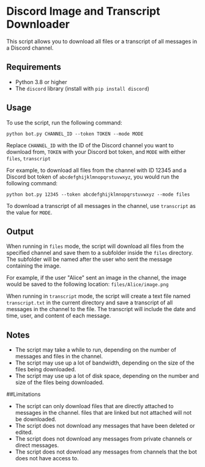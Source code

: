 # Discord Image and Transcript Downloader

This script allows you to download all files or a transcript of all messages in a Discord channel.

## Requirements

- Python 3.8 or higher
- The `discord` library (install with `pip install discord`)

## Usage

To use the script, run the following command:

``python bot.py CHANNEL_ID --token TOKEN --mode MODE``

Replace `CHANNEL_ID` with the ID of the Discord channel you want to download from, `TOKEN` with your Discord bot token, and `MODE` with either `files`, `transcript`

For example, to download all files from the channel with ID 12345 and a Discord bot token of `abcdefghijklmnopqrstuvwxyz`, you would run the following command:

``python bot.py 12345 --token abcdefghijklmnopqrstuvwxyz --mode files``

To download a transcript of all messages in the channel, use `transcript` as the value for `MODE`.

## Output

When running in `files` mode, the script will download all files from the specified channel and save them to a subfolder inside the `files` directory. The subfolder will be named after the user who sent the message containing the image.

For example, if the user "Alice" sent an image in the channel, the image would be saved to the following location: `files/Alice/image.png`

When running in `transcript` mode, the script will create a text file named `transcript.txt` in the current directory and save a transcript of all messages in the channel to the file. The transcript will include the date and time, user, and content of each message.


## Notes

- The script may take a while to run, depending on the number of messages and files in the channel.
- The script may use up a lot of bandwidth, depending on the size of the files being downloaded.
- The script may use up a lot of disk space, depending on the number and size of the files being downloaded.

##Limitations

- The script can only download files that are directly attached to messages in the channel. files that are linked but not attached will not be downloaded.
- The script does not download any messages that have been deleted or edited.
- The script does not download any messages from private channels or direct messages.
- The script does not download any messages from channels that the bot does not have access to.
